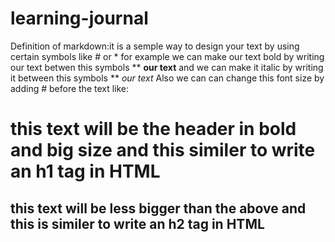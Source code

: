 # learning-journal
Definition of markdown:it is a semple way to design your text by using certain symbols like # or *
for example we can make our text bold by writing our text betwen this symbols **  **our text** and we can make it italic by writing it between this symbols **  *our text*
Also we can can change this font size by adding # before the text like:

# this text will be the header in bold and big size and this similer to write an h1 tag in HTML
## this text will be less bigger than the above and this is similer to write an h2 tag in HTML
  
